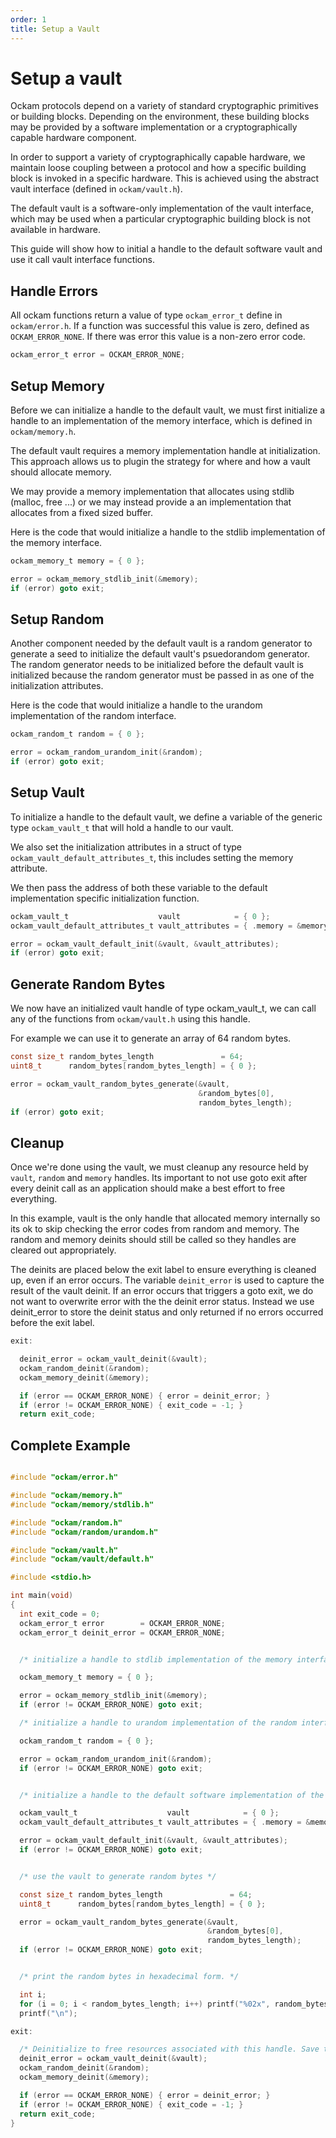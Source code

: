 ```yaml
---
order: 1
title: Setup a Vault
---
```


# Setup a vault

Ockam protocols depend on a variety of standard cryptographic primitives
or building blocks. Depending on the environment, these building blocks may
be provided by a software implementation or a cryptographically capable
hardware component.

In order to support a variety of cryptographically capable hardware, we
maintain loose coupling between a protocol and how a specific building block
is invoked in a specific hardware. This is achieved using the abstract vault
interface (defined in `ockam/vault.h`).

The default vault is a software-only implementation of the vault interface,
which may be used when a particular cryptographic building block is not
available in hardware.

This guide will show how to initial a handle to the default software vault
and use it call vault interface functions.

## Handle Errors

All ockam functions return a value of type `ockam_error_t` define in
`ockam/error.h`. If a function was successful this value is zero, defined as
`OCKAM_ERROR_NONE`. If there was error this value is a non-zero error code.

```c
ockam_error_t error = OCKAM_ERROR_NONE;
```

## Setup Memory

Before we can initialize a handle to the default vault, we must first
initialize a handle to an implementation of the memory interface, which
is defined in `ockam/memory.h`.

The default vault requires a memory implementation handle at
initialization. This approach allows us to plugin the strategy for where
and how a vault should allocate memory.

We may provide a memory implementation that allocates using
stdlib (malloc, free ...) or we may instead provide a an implementation
that allocates from a fixed sized buffer.

Here is the code that would initialize a handle to the stdlib implementation
of the memory interface.

```c
ockam_memory_t memory = { 0 };

error = ockam_memory_stdlib_init(&memory);
if (error) goto exit;
```

## Setup Random

Another component needed by the default vault is a random generator
to generate a seed to initialize the default vault's psuedorandom
generator. The random generator needs to be initialized before the
default vault is initialized because the random generator must be passed
in as one of the initialization attributes.

Here is the code that would initialize a handle to the urandom implementation
of the random interface.

```c
ockam_random_t random = { 0 };

error = ockam_random_urandom_init(&random);
if (error) goto exit;
```

## Setup Vault

To initialize a handle to the default vault, we define a variable of the
generic type `ockam_vault_t` that will hold a handle to our vault.

We also set the initialization attributes in a struct of
type `ockam_vault_default_attributes_t`, this includes setting the memory
attribute.

We then pass the address of both these variable to the default
implementation specific initialization function.

```c
ockam_vault_t                    vault            = { 0 };
ockam_vault_default_attributes_t vault_attributes = { .memory = &memory, .random = &random };

error = ockam_vault_default_init(&vault, &vault_attributes);
if (error) goto exit;
```

## Generate Random Bytes

We now have an initialized vault handle of type ockam_vault_t, we can
call any of the functions from `ockam/vault.h` using this handle.

For example we can use it to generate an array of 64 random bytes.

```c
const size_t random_bytes_length               = 64;
uint8_t      random_bytes[random_bytes_length] = { 0 };

error = ockam_vault_random_bytes_generate(&vault,
                                          &random_bytes[0],
                                          random_bytes_length);
if (error) goto exit;
```

## Cleanup

Once we're done using the vault, we must cleanup any resource held by `vault`, `random` and
`memory` handles. Its important to not use goto exit after every deinit call as an application
should make a best effort to free everything.

In this example, vault is the only handle that allocated memory internally so its ok to skip checking
the error codes from random and memory. The random and memory deinits should still be called so they
handles are cleared out appropriately.

The deinits are placed below the exit label to ensure everything is cleaned up, even if an error
occurs. The variable `deinit_error` is used to capture the result of the vault deinit. If an error occurs
that triggers a goto exit, we do not want to overwrite error with the the deinit error status. Instead
we use deinit_error to store the deinit status and only returned if no errors occurred before the exit label.

```c
exit:

  deinit_error = ockam_vault_deinit(&vault);
  ockam_random_deinit(&random);
  ockam_memory_deinit(&memory);

  if (error == OCKAM_ERROR_NONE) { error = deinit_error; }
  if (error != OCKAM_ERROR_NONE) { exit_code = -1; }
  return exit_code;
```

## Complete Example

```c

#include "ockam/error.h"

#include "ockam/memory.h"
#include "ockam/memory/stdlib.h"

#include "ockam/random.h"
#include "ockam/random/urandom.h"

#include "ockam/vault.h"
#include "ockam/vault/default.h"

#include <stdio.h>

int main(void)
{
  int exit_code = 0;
  ockam_error_t error        = OCKAM_ERROR_NONE;
  ockam_error_t deinit_error = OCKAM_ERROR_NONE;


  /* initialize a handle to stdlib implementation of the memory interface */

  ockam_memory_t memory = { 0 };

  error = ockam_memory_stdlib_init(&memory);
  if (error != OCKAM_ERROR_NONE) goto exit;

  /* initialize a handle to urandom implementation of the random interface */

  ockam_random_t random = { 0 };

  error = ockam_random_urandom_init(&random);
  if (error != OCKAM_ERROR_NONE) goto exit;


  /* initialize a handle to the default software implementation of the vault interface */

  ockam_vault_t                    vault            = { 0 };
  ockam_vault_default_attributes_t vault_attributes = { .memory = &memory, .random = &random };

  error = ockam_vault_default_init(&vault, &vault_attributes);
  if (error != OCKAM_ERROR_NONE) goto exit;


  /* use the vault to generate random bytes */

  const size_t random_bytes_length               = 64;
  uint8_t      random_bytes[random_bytes_length] = { 0 };

  error = ockam_vault_random_bytes_generate(&vault,
                                            &random_bytes[0],
                                            random_bytes_length);
  if (error != OCKAM_ERROR_NONE) goto exit;


  /* print the random bytes in hexadecimal form. */

  int i;
  for (i = 0; i < random_bytes_length; i++) printf("%02x", random_bytes[i]);
  printf("\n");

exit:

  /* Deinitialize to free resources associated with this handle. Save the vault deinit error status.*/
  deinit_error = ockam_vault_deinit(&vault);
  ockam_random_deinit(&random);
  ockam_memory_deinit(&memory);

  if (error == OCKAM_ERROR_NONE) { error = deinit_error; }
  if (error != OCKAM_ERROR_NONE) { exit_code = -1; }
  return exit_code;
}
```
